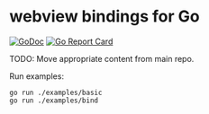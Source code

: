 # webview bindings for Go

[![GoDoc](https://godoc.org/github.com/webview/webview?status.svg)](https://godoc.org/github.com/webview/webview)
[![Go Report Card](https://goreportcard.com/badge/github.com/webview/webview)](https://goreportcard.com/report/github.com/webview/webview)

TODO: Move appropriate content from main repo.

Run examples:

```
go run ./examples/basic
go run ./examples/bind
```
